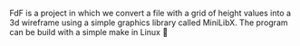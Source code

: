 FdF is a project in which we convert a file with a grid of height values into a 3d wireframe using a simple graphics library called MiniLibX.
The program can be build with a simple make in Linux 🐧
